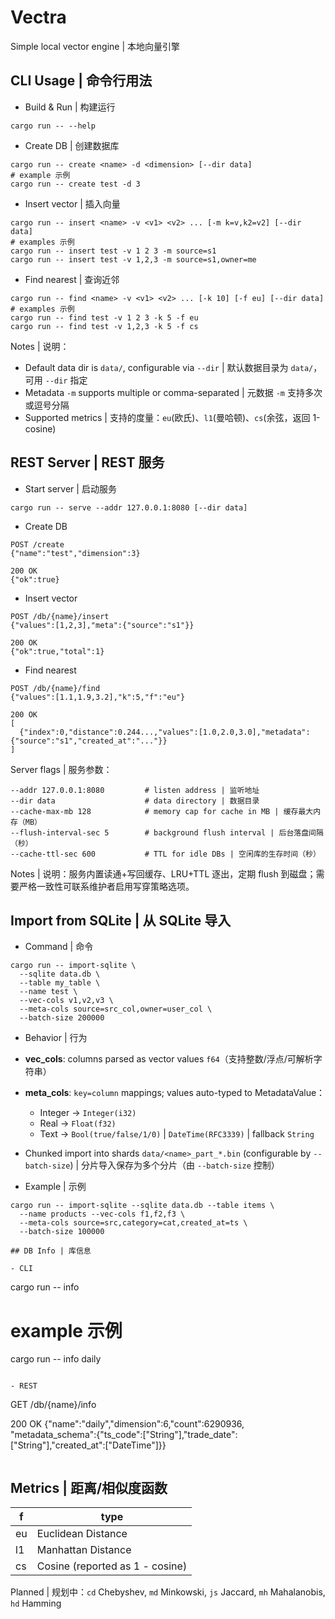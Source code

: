 # Vectra
Simple local vector engine | 本地向量引擎

## CLI Usage | 命令行用法

- Build & Run | 构建运行
```
cargo run -- --help
```

- Create DB | 创建数据库
```
cargo run -- create <name> -d <dimension> [--dir data]
# example 示例
cargo run -- create test -d 3
```

- Insert vector | 插入向量
```
cargo run -- insert <name> -v <v1> <v2> ... [-m k=v,k2=v2] [--dir data]
# examples 示例
cargo run -- insert test -v 1 2 3 -m source=s1
cargo run -- insert test -v 1,2,3 -m source=s1,owner=me
```

- Find nearest | 查询近邻
```
cargo run -- find <name> -v <v1> <v2> ... [-k 10] [-f eu] [--dir data]
# examples 示例
cargo run -- find test -v 1 2 3 -k 5 -f eu
cargo run -- find test -v 1,2,3 -k 5 -f cs
```

Notes | 说明：
- Default data dir is `data/`, configurable via `--dir` | 默认数据目录为 `data/`，可用 `--dir` 指定
- Metadata `-m` supports multiple or comma-separated | 元数据 `-m` 支持多次或逗号分隔
- Supported metrics | 支持的度量：`eu`(欧氏)、`l1`(曼哈顿)、`cs`(余弦，返回 1-cosine)

## REST Server | REST 服务

- Start server | 启动服务
```
cargo run -- serve --addr 127.0.0.1:8080 [--dir data]
```

- Create DB
```
POST /create
{"name":"test","dimension":3}

200 OK
{"ok":true}
```

- Insert vector
```
POST /db/{name}/insert
{"values":[1,2,3],"meta":{"source":"s1"}}

200 OK
{"ok":true,"total":1}
```

- Find nearest
```
POST /db/{name}/find
{"values":[1.1,1.9,3.2],"k":5,"f":"eu"}

200 OK
[
  {"index":0,"distance":0.244...,"values":[1.0,2.0,3.0],"metadata":{"source":"s1","created_at":"..."}}
]
```

Server flags | 服务参数：
```
--addr 127.0.0.1:8080         # listen address | 监听地址
--dir data                    # data directory | 数据目录
--cache-max-mb 128            # memory cap for cache in MB | 缓存最大内存（MB）
--flush-interval-sec 5        # background flush interval | 后台落盘间隔（秒）
--cache-ttl-sec 600           # TTL for idle DBs | 空闲库的生存时间（秒）
```
Notes | 说明：服务内置读通+写回缓存、LRU+TTL 逐出，定期 flush 到磁盘；需要严格一致性可联系维护者启用写穿策略选项。

## Import from SQLite | 从 SQLite 导入

- Command | 命令
```
cargo run -- import-sqlite \
  --sqlite data.db \
  --table my_table \
  --name test \
  --vec-cols v1,v2,v3 \
  --meta-cols source=src_col,owner=user_col \
  --batch-size 200000
```

- Behavior | 行为
- **vec_cols**: columns parsed as vector values `f64`（支持整数/浮点/可解析字符串）
- **meta_cols**: `key=column` mappings; values auto-typed to MetadataValue：
  - Integer → `Integer(i32)`
  - Real → `Float(f32)`
  - Text → `Bool(true/false/1/0)` | `DateTime(RFC3339)` | fallback `String`
- Chunked import into shards `data/<name>_part_*.bin` (configurable by `--batch-size`) | 分片导入保存为多个分片（由 `--batch-size` 控制）

- Example | 示例
```
cargo run -- import-sqlite --sqlite data.db --table items \
  --name products --vec-cols f1,f2,f3 \
  --meta-cols source=src,category=cat,created_at=ts \
  --batch-size 100000

## DB Info | 库信息

- CLI
```
cargo run -- info <name>
# example 示例
cargo run -- info daily
```

- REST
```
GET /db/{name}/info

200 OK
{"name":"daily","dimension":6,"count":6290936,
  "metadata_schema":{"ts_code":["String"],"trade_date":["String"],"created_at":["DateTime"]}}
```
```

## Metrics | 距离/相似度函数
| f | type |
|---|---|
| eu | Euclidean Distance |
| l1 | Manhattan Distance |
| cs | Cosine (reported as 1 - cosine) |

Planned | 规划中：`cd` Chebyshev, `md` Minkowski, `js` Jaccard, `mh` Mahalanobis, `hd` Hamming